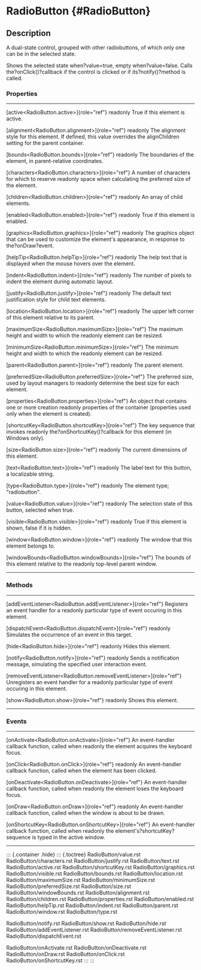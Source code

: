 RadioButton {#RadioButton}
===========

Description
-----------

A dual-state control, grouped with other radiobuttons, of which only one
can be in the selected state.

Shows the selected state when?value=true, empty when?value=false. Calls
the?onClick()?callback if the control is clicked or if
its?notify()?method is called.

### Properties

  ---------------------------------------------------------- ------------------------------------------------
  [active\<RadioButton.active\>]{role="ref"} readonly        True if this element is active.

  [alignment\<RadioButton.alignment\>]{role="ref"} readonly  The alignment style for this element. If
                                                             defined, this value overrides the alignChildren
                                                             setting for the parent container.

  [bounds\<RadioButton.bounds\>]{role="ref"} readonly        The boundaries of the element, in
                                                             parent-relative coordinates.

  [characters\<RadioButton.characters\>]{role="ref"}         A number of characters for which to reserve
  readonly                                                   space when calculating the preferred size of the
                                                             element.

  [children\<RadioButton.children\>]{role="ref"} readonly    An array of child elements.

  [enabled\<RadioButton.enabled\>]{role="ref"} readonly      True if this element is enabled.

  [graphics\<RadioButton.graphics\>]{role="ref"} readonly    The graphics object that can be used to
                                                             customize the element\'s appearance, in response
                                                             to the?onDraw?event.

  [helpTip\<RadioButton.helpTip\>]{role="ref"} readonly      The help text that is displayed when the mouse
                                                             hovers over the element.

  [indent\<RadioButton.indent\>]{role="ref"} readonly        The number of pixels to indent the element
                                                             during automatic layout.

  [justify\<RadioButton.justify\>]{role="ref"} readonly      The default text justification style for child
                                                             text elements.

  [location\<RadioButton.location\>]{role="ref"} readonly    The upper left corner of this element relative
                                                             to its parent.

  [maximumSize\<RadioButton.maximumSize\>]{role="ref"}       The maximum height and width to which the
  readonly                                                   element can be resized.

  [minimumSize\<RadioButton.minimumSize\>]{role="ref"}       The minimum height and width to which the
  readonly                                                   element can be resized.

  [parent\<RadioButton.parent\>]{role="ref"} readonly        The parent element.

  [preferredSize\<RadioButton.preferredSize\>]{role="ref"}   The preferred size, used by layout managers to
  readonly                                                   determine the best size for each element.

  [properties\<RadioButton.properties\>]{role="ref"}         An object that contains one or more creation
  readonly                                                   properties of the container (properties used
                                                             only when the element is created).

  [shortcutKey\<RadioButton.shortcutKey\>]{role="ref"}       The key sequence that invokes
  readonly                                                   the?onShortcutKey()?callback for this element
                                                             (in Windows only).

  [size\<RadioButton.size\>]{role="ref"} readonly            The current dimensions of this element.

  [text\<RadioButton.text\>]{role="ref"} readonly            The label text for this button, a localizable
                                                             string.

  [type\<RadioButton.type\>]{role="ref"} readonly            The element type; \"radiobutton\".

  [value\<RadioButton.value\>]{role="ref"} readonly          The selection state of this button, selected
                                                             when true.

  [visible\<RadioButton.visible\>]{role="ref"} readonly      True if this element is shown, false if it is
                                                             hidden.

  [window\<RadioButton.window\>]{role="ref"} readonly        The window that this element belongs to.

  [windowBounds\<RadioButton.windowBounds\>]{role="ref"}     The bounds of this element relative to the
  readonly                                                   top-level parent window.
  ---------------------------------------------------------- ------------------------------------------------

### Methods

  ---------------------------------------------------------------------- ---------------------------------------
  [addEventListener\<RadioButton.addEventListener\>]{role="ref"}         Registers an event handler for a
  readonly                                                               particular type of event occuring in
                                                                         this element.

  [dispatchEvent\<RadioButton.dispatchEvent\>]{role="ref"} readonly      Simulates the occurrence of an event in
                                                                         this target.

  [hide\<RadioButton.hide\>]{role="ref"} readonly                        Hides this element.

  [notify\<RadioButton.notify\>]{role="ref"} readonly                    Sends a notification message,
                                                                         simulating the specified user
                                                                         interaction event.

  [removeEventListener\<RadioButton.removeEventListener\>]{role="ref"}   Unregisters an event handler for a
  readonly                                                               particular type of event occuring in
                                                                         this element.

  [show\<RadioButton.show\>]{role="ref"} readonly                        Shows this element.
  ---------------------------------------------------------------------- ---------------------------------------

### Events

  ---------------------------------------------------------- -----------------------------------------------
  [onActivate\<RadioButton.onActivate\>]{role="ref"}         An event-handler callback function, called when
  readonly                                                   the element acquires the keyboard focus.

  [onClick\<RadioButton.onClick\>]{role="ref"} readonly      An event-handler callback function, called when
                                                             the element has been clicked.

  [onDeactivate\<RadioButton.onDeactivate\>]{role="ref"}     An event-handler callback function, called when
  readonly                                                   the element loses the keyboard focus.

  [onDraw\<RadioButton.onDraw\>]{role="ref"} readonly        An event-handler callback function, called when
                                                             the window is about to be drawn.

  [onShortcutKey\<RadioButton.onShortcutKey\>]{role="ref"}   An event-handler callback function, called when
  readonly                                                   the element\'s?shortcutKey?sequence is typed in
                                                             the active window.
  ---------------------------------------------------------- -----------------------------------------------

::: {.container .hide}
::: {.toctree}
RadioButton/value.rst RadioButton/characters.rst RadioButton/justify.rst
RadioButton/text.rst RadioButton/active.rst RadioButton/shortcutKey.rst
RadioButton/graphics.rst RadioButton/visible.rst RadioButton/bounds.rst
RadioButton/location.rst RadioButton/maximumSize.rst
RadioButton/minimumSize.rst RadioButton/preferredSize.rst
RadioButton/size.rst RadioButton/windowBounds.rst
RadioButton/alignment.rst RadioButton/children.rst
RadioButton/properties.rst RadioButton/enabled.rst
RadioButton/helpTip.rst RadioButton/indent.rst RadioButton/parent.rst
RadioButton/window.rst RadioButton/type.rst

RadioButton/notify.rst RadioButton/show.rst RadioButton/hide.rst
RadioButton/addEventListener.rst RadioButton/removeEventListener.rst
RadioButton/dispatchEvent.rst

RadioButton/onActivate.rst RadioButton/onDeactivate.rst
RadioButton/onDraw.rst RadioButton/onClick.rst
RadioButton/onShortcutKey.rst
:::
:::
